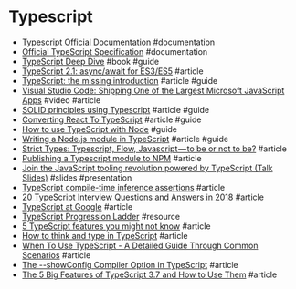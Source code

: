 # Typescript

- [Typescript Official Documentation](https://www.typescriptlang.org/docs/tutorial.html) #documentation
- [Official TypeScript Specification](https://github.com/Microsoft/TypeScript/blob/master/doc/spec.md) #documentation
- [TypeScript Deep Dive](https://basarat.gitbooks.io/typescript/content/docs/why-typescript.html) #book #guide
- [TypeScript 2.1: async/await for ES3/ES5](https://blog.mariusschulz.com/2016/12/09/typescript-2-1-async-await-for-es3-es5) #article
- [TypeScript: the missing introduction](https://toddmotto.com/typescript-the-missing-introduction) #article #guide
- [Visual Studio Code: Shipping One of the Largest Microsoft JavaScript Apps](https://realm.io/news/GOTO-Alex-Dima-Visual_Studio-Code-JavaScript-Typescript) #video #article
- [SOLID principles using Typescript](https://dev.to/samueleresca/solid-principles-using-typescript) #article #guide
- [Converting React To TypeScript](https://devsandbox.io/articles/converting-react-to-typescript) #article #guide
- [How to use TypeScript with Node](https://blog.pusher.com/use-typescript-with-node) #guide
- [Writing a Node.js module in TypeScript](https://dev.to/dkundel/writing-a-nodejs-module-in-typescript) #article #guide
- [Strict Types: Typescript, Flow, Javascript — to be or not to be?](https://codeburst.io/strict-types-typescript-flow-javascript-to-be-or-not-to-be-959d2d20c007) #article
- [Publishing a Typescript module to NPM](https://dev.to/orkon/publishing-a-typescript-module-to-npm-e5n) #article
- [Join the JavaScript tooling revolution powered by TypeScript (Talk Slides)](https://docs.google.com/presentation/d/1RoPd4zlNd8sIHPmkd0umlHvNU1Mp5Lu_3SpUpoJZgCE/present?slide=id.p) #slides #presentation
- [TypeScript compile-time inference assertions](https://abstract.properties/typescript-compile-assertions.html) #article
- [20 TypeScript Interview Questions and Answers in 2018](https://www.codementor.io/alexershov/20-typescript-interview-questions-and-answers-in-2018-lzw6jwdqs) #article
- [TypeScript at Google](http://neugierig.org/software/blog/2018/09/typescript-at-google.html) #article
- [TypeScript Progression Ladder](http://www.techladder.io/?tech=typescript) #resource
- [5 TypeScript features you might not know](https://blog.usejournal.com/5-typescript-features-you-might-not-know-dbd76f6e21df) #article
- [How to think and type in TypeScript](https://areknawo.com/how-to-think-and-type-in-typescript) #article
- [When To Use TypeScript - A Detailed Guide Through Common Scenarios](https://khalilstemmler.com/articles/when-to-use-typescript-guide) #article
- [The --showConfig Compiler Option in TypeScript](https://mariusschulz.com/blog/the-showconfig-compiler-option-in-typescript) #article
- [The 5 Big Features of TypeScript 3.7 and How to Use Them](https://httptoolkit.tech/blog/5-big-features-of-typescript-3.7) #article